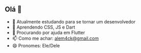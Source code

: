 ## Olá 👋

- 🔭 Atualmente estudando para se tornar um desenvolvedor
- 🌱 Aprendendo CSS, JS e Dart
- 🤔 Procurando por ajuda em Flutter
- 📫 Como me achar: alem4ck@gmail.com
- 😄 Pronomes: Ele/Dele

